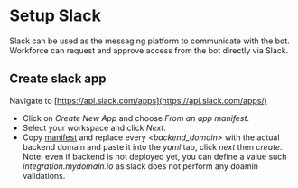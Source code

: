 # Setup Slack

Slack can be used as the messaging platform to communicate with the bot.
Workforce can request and approve access from the bot directly via Slack.

## Create slack app

Navigate to [https://api.slack.com/apps](https://api.slack.com/apps/)

- Click on _Create New App_ and choose _From an app manifest_.
- Select your workspace and click _Next_.
- Copy [manifest](./slack_manifest.yml) and replace every _<backend_domain>_ with the actual backend
  domain and paste it into the _yaml_ tab, click _next_ then _create_.
  Note: even if backend is not deployed yet, you can define a value such _integration.mydomain.io_ as slack
  does not perform any doamin validations.
